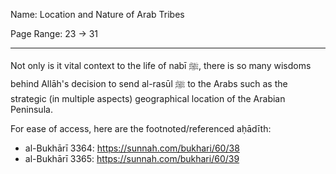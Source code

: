 Name: Location and Nature of Arab Tribes

Page Range: 23 -> 31

---

Not only is it vital context to the life of nabī ﷺ, there is so many wisdoms behind
Allāh's decision to send al-rasūl ﷺ to the Arabs such as the strategic (in multiple
aspects) geographical location of the Arabian Peninsula.

For ease of access, here are the footnoted/referenced aḥādīth:
- al-Bukhārī 3364: https://sunnah.com/bukhari/60/38
- al-Bukhārī 3365: https://sunnah.com/bukhari/60/39

